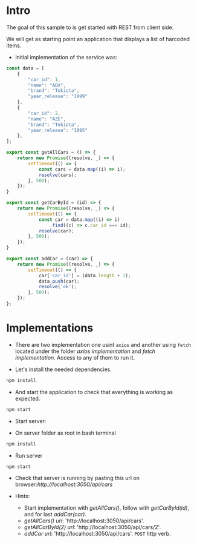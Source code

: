 # Intro

The goal of this sample to is get started with REST from client side.

We will get as starting point an application that displays a list of harcoded items.


- Initial implementation of the service was:

```javascript
const data = [
    {
        "car_id": 1,
        "name": "ABX",
        "brand": "Tokiota",
        "year_release": "1999"
    },
    {
        "car_id": 2,
        "name": "AZE",
        "brand": "Tokiota",
        "year_release": "1995"
    },
];

export const getAllCars = () => {
    return new Promise((resolve, _) => {
        setTimeout(() => {
            const cars = data.map((i) => i);
            resolve(cars);
        }, 500);
    });
}

export const getCarById = (id) => {
    return new Promise((resolve, _) => {
        setTimeout(() => {
            const car = data.map((i) => i)
                .find((c) => c.car_id === id);
            resolve(car);
        }, 500);
    });
}

export const addCar = (car) => {
    return new Promise((resolve, _) => {
        setTimeout(() => {
            car['car_id'] = (data.length + 1);
            data.push(car);
            resolve('ok');
        }, 500);
    }); 
};
```


# Implementations

- There are two implementation one usint `axios` and another using `fetch` located under the folder *axios implementation* and *fetch implementation*. Access to any of them to run it.

- Let's install the needed dependencies.

```bash
npm install
```

- And start the application to check that everything is working as expected.

```bash
npm start
```

- Start server:

* On server folder as root in bash terminal

```bash
npm install
```

* Run server

```bash
npm start
```

* Check that server is running by pasting this url on browser:_http://localhost:3050/api/cars_


- Hints:

  - Start implementation with _getAllCars()_, follow with _getCarById(id)_, and for last _addCar(car)_.
  - _getAllCars() url_: 'http://localhost:3050/api/cars'.
  - _getAllCarById(2) url_: 'http://localhost:3050/api/cars/2'.
  - _addCar url_: 'http://localhost:3050/api/cars'. `POST` http verb.